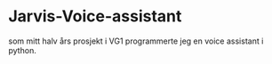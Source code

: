 # Jarvis-Voice-assistant
som mitt halv års prosjekt i VG1 programmerte jeg en voice assistant i python.
